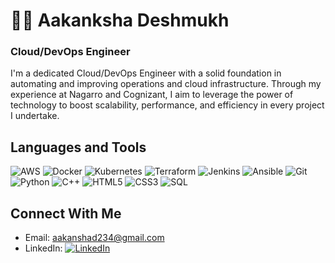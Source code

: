 # 🐱‍🚀 Aakanksha Deshmukh
### Cloud/DevOps Engineer

I'm a dedicated Cloud/DevOps Engineer with a solid foundation in automating and improving operations and cloud infrastructure. Through my experience at Nagarro and Cognizant, I aim to leverage the power of technology to boost scalability, performance, and efficiency in every project I undertake.

## Languages and Tools

<p>
  <img alt="AWS" src="https://img.shields.io/badge/AWS-%23FF9900.svg?style=for-the-badge&logo=amazonaws&logoColor=white" />
  <img alt="Docker" src="https://img.shields.io/badge/docker-%230db7ed.svg?style=for-the-badge&logo=docker&logoColor=white" />
  <img alt="Kubernetes" src="https://img.shields.io/badge/kubernetes-%23326ce5.svg?style=for-the-badge&logo=kubernetes&logoColor=white" />
  <img alt="Terraform" src="https://img.shields.io/badge/Terraform-%235835CC.svg?style=for-the-badge&logo=terraform&logoColor=white" />
  <img alt="Jenkins" src="https://img.shields.io/badge/jenkins-%232C5263.svg?style=for-the-badge&logo=jenkins&logoColor=white" />
  <img alt="Ansible" src="https://img.shields.io/badge/ansible-%23EE0000.svg?style=for-the-badge&logo=ansible&logoColor=white" />
  <img alt="Git" src="https://img.shields.io/badge/git-%23F05033.svg?style=for-the-badge&logo=git&logoColor=white" />
  <img alt="Python" src="https://img.shields.io/badge/python-%233776AB.svg?style=for-the-badge&logo=python&logoColor=white" />
  <img alt="C++" src="https://img.shields.io/badge/C++-%2300599C.svg?style=for-the-badge&logo=c%2B%2B&logoColor=white" />
  <img alt="HTML5" src="https://img.shields.io/badge/html5-%23E34F26.svg?style=for-the-badge&logo=html5&logoColor=white" />
  <img alt="CSS3" src="https://img.shields.io/badge/css3-%231572B6.svg?style=for-the-badge&logo=css3&logoColor=white" />
  <img alt="SQL" src="https://img.shields.io/badge/SQL-%2300f.svg?style=for-the-badge&logo=sql&logoColor=white" />
</p>

## Connect With Me

- Email: [aakanshad234@gmail.com](mailto:aakanshad234@gmail.com)
- LinkedIn: [![LinkedIn](https://img.shields.io/badge/Aakanksha_Deshmukh-%230A66C2.svg?style=for-the-badge&logo=linkedin&logoColor=white)](https://www.linkedin.com/in/aakanksha1415)
